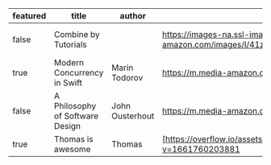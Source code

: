 | featured | title | author | imageURL | purchaseURL |
|-|-|-|-|-|
| false | Combine by Tutorials | | https://images-na.ssl-images-amazon.com/images/I/41zCHC0NFOL._SX218_BO1,204,203,200_QL40_ML2_.jpg | https://www.amazon.com/Combine-Asynchronous-Programming-Swift-First/dp/1942878842 |
| true | Modern Concurrency in Swift | Marin Todorov | https://m.media-amazon.com/images/I/41q5Kstg+AL.jpg | https://www.amazon.com/Modern-Concurrency-Swift-First-Introducing/dp/1950325539 |
| false | A Philosophy of Software Design | John Ousterhout | https://m.media-amazon.com/images/I/519D2u0o1EL.jpg | https://www.amazon.com/Philosophy-Software-Design-2nd/dp/173210221X |
|true|Thomas is awesome|Thomas|[https://overflow.io/assets/public-site-v2/images/download-editor@2x.png?v=1661760203881|test.nl|

